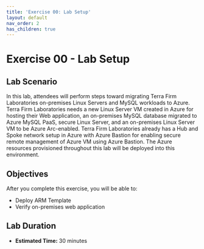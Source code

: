 ```yaml
---
title: 'Exercise 00: Lab Setup'
layout: default
nav_order: 2
has_children: true
---
```


# Exercise 00 - Lab Setup

## Lab Scenario

In this lab, attendees will perform steps toward migrating Terra Firm Laboratories on-premises Linux Servers and MySQL workloads to Azure. Terra Firm Laboratories needs a new Linux Server VM created in Azure for hosting their Web application, an on-premises MySQL database migrated to Azure MySQL PaaS, secure Linux Server, and an on-premises Linux Server VM to be Azure Arc-enabled. Terra Firm Laboratories already has a Hub and Spoke network setup in Azure with Azure Bastion for enabling secure remote management of Azure VM using Azure Bastion. The Azure resources provisioned throughout this lab will be deployed into this environment.

## Objectives

After you complete this exercise, you will be able to:

* Deploy ARM Template
* Verify on-premises web application

## Lab Duration

* **Estimated Time:** 30 minutes